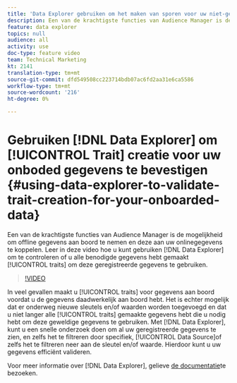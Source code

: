 ```yaml
---
title: 'Data Explorer gebruiken om het maken van sporen voor uw niet-geregistreerde gegevens te valideren '
description: Een van de krachtigste functies van Audience Manager is de mogelijkheid om offline gegevens aan boord te nemen en deze aan uw onlinegegevens te koppelen. In deze video leert u hoe u met Data Explorer kunt controleren of u alle benodigde kenmerken hebt gemaakt om deze geregistreerde gegevens te kunnen gebruiken.
feature: data explorer
topics: null
audience: all
activity: use
doc-type: feature video
team: Technical Marketing
kt: 2141
translation-type: tm+mt
source-git-commit: dfd549508cc223714bdb07ac6fd2aa31e6ca5586
workflow-type: tm+mt
source-wordcount: '216'
ht-degree: 0%

---
```



# Gebruiken [!DNL Data Explorer] om [!UICONTROL Trait] creatie voor uw onboded gegevens te bevestigen {#using-data-explorer-to-validate-trait-creation-for-your-onboarded-data}

Een van de krachtigste functies van Audience Manager is de mogelijkheid om offline gegevens aan boord te nemen en deze aan uw onlinegegevens te koppelen. Leer in deze video hoe u kunt gebruiken [!DNL Data Explorer] om te controleren of u alle benodigde gegevens hebt gemaakt [!UICONTROL traits] om deze geregistreerde gegevens te gebruiken.

>[!VIDEO](https://video.tv.adobe.com/v/25149/?quality=12)

In veel gevallen maakt u [!UICONTROL traits] voor gegevens aan boord voordat u de gegevens daadwerkelijk aan boord hebt. Het is echter mogelijk dat er onderweg nieuwe sleutels en/of waarden worden toegevoegd en dat u niet langer alle [!UICONTROL traits] gemaakte gegevens hebt die u nodig hebt om deze geweldige gegevens te gebruiken. Met [!DNL Data Explorer], kunt u een snelle onderzoek doen om al uw geregistreerde gegevens te zien, en zelfs het te filtreren door specifiek, [!UICONTROL Data Source]of zelfs het te filtreren neer aan de sleutel en/of waarde. Hierdoor kunt u uw gegevens efficiënt valideren.

Voor meer informatie over [!DNL Data Explorer], gelieve [de documentatie](https://experiencecloud.adobe.com/resources/help/en_US/aam/data-explorer.html)te bezoeken.